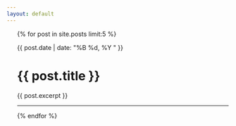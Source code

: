 ```yaml
---
layout: default
---
```


<ul style="list-style-type:none;">
  {% for post in site.posts limit:5 %}
    <li>
      <p class="page__meta">
        <i class="fa fa-fw fa-calendar" aria-hidden="true"></i> <time datetime="{{ post.date | date_to_xmlschema }}">{{ post.date | date: "%B %d, %Y " }}</time>&emsp;
      </p>
      <h1> {{ post.title }} </h1>
	  {{ post.excerpt }}
    </li>
	<hr>
  {% endfor %}
</ul>
